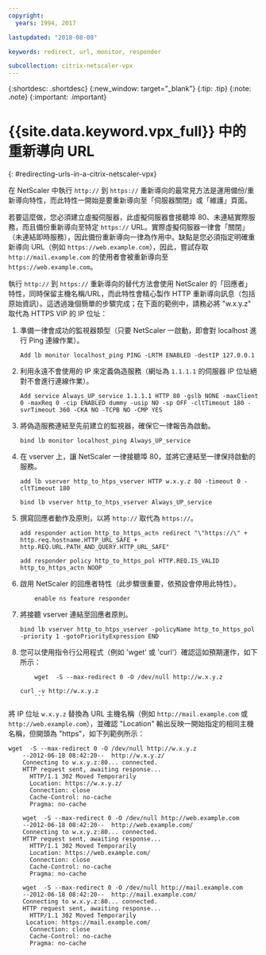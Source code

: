 ```yaml
---
copyright:
  years: 1994, 2017

lastupdated: "2018-08-08"

keywords: redirect, url, monitor, responder

subcollection: citrix-netscaler-vpx
---
```


{:shortdesc: .shortdesc}
{:new_window: target="_blank"}
{:tip: .tip}
{:note: .note}
{:important: .important}

# {{site.data.keyword.vpx_full}} 中的重新導向 URL
{: #redirecting-urls-in-a-citrix-netscaler-vpx}

在 NetScaler 中執行 `http://` 到 `https://` 重新導向的最常見方法是運用備份/重新導向特性，而此特性一開始是要重新導向至「伺服器關閉」或「維護」頁面。  

若要這麼做，您必須建立虛擬伺服器，此虛擬伺服器會接聽埠 80、未連結實際服務，而且備份重新導向至特定 `https://` URL。實際虛擬伺服器一律會「關閉」（未連結即時服務），因此備份重新導向一律為作用中。缺點是您必須指定明確重新導向 URL（例如 `https://web.example.com`），因此，嘗試存取 `http://mail.example.com` 的使用者會被重新導向至 `https://web.example.com`。

執行 `http://` 到 `https://` 重新導向的替代方法會使用 NetScaler 的「回應者」特性，同時保留主機名稱/URL，而此特性會精心製作 HTTP 重新導向訊息（包括原始資訊）。這透過幾個簡單的步驟完成；在下面的範例中，請務必將 "w.x.y.z" 取代為 HTTPS VIP 的 IP 位址：

1. 準備一律會成功的監視器類型（只要 NetScaler 一啟動，即會對 localhost 進行 Ping 連線作業）。
	```
	Add lb monitor localhost_ping PING -LRTM ENABLED -destIP 127.0.0.1
	```

2. 利用永遠不會使用的 IP 來定義偽造服務（網址為 `1.1.1.1` 的伺服器 IP 位址絕對不會進行連線作業）。
	```
	Add service Always_UP_service 1.1.1.1 HTTP 80 -gslb NONE -maxClient 0 -maxReq 0 -cip ENABLED dummy -usip NO -sp OFF -cltTimeout 180 -svrTimeout 360 -CKA NO -TCPB NO -CMP YES
	```
3. 將偽造服務連結至先前建立的監視器，確保它一律報告為啟動。
	```
	bind lb monitor localhost_ping Always_UP_service
	```

4. 在 vserver 上，讓 NetScaler 一律接聽埠 80，並將它連結至一律保持啟動的服務。
	```
	add lb vserver http_to_htps_vserver HTTP w.x.y.z 80 -timeout 0 -cltTimeout 180
	```
	```
	bind lb vserver http_to_htps_vserver Always_UP_service
	```

5. 撰寫回應者動作及原則，以將 `http://` 取代為 `https://`。
	```
	add responder action http_to_https_actn redirect "\"https://\" + http.req.hostname.HTTP_URL_SAFE + http.REQ.URL.PATH_AND_QUERY.HTTP_URL_SAFE"
	```
	```
	add responder policy http_to_https_pol HTTP.REQ.IS_VALID http_to_https_actn NOOP
	```
6. 啟用 NetScaler 的回應者特性（此步驟很重要，依預設會停用此特性）。
	```
        enable ns feature responder
	```
7. 將接聽 vserver 連結至回應者原則。
	```
	bind lb vserver http_to_htps_vserver -policyName http_to_https_pol -priority 1 -gotoPriorityExpression END
	```
8. 您可以使用指令行公用程式（例如 'wget' 或 'curl'）確認這如預期運作，如下所示：

	```
        wget  -S --max-redirect 0 -O /dev/null http://w.x.y.z

    curl -v http://w.x.y.z
        ```

將 IP 位址 `w.x.y.z` 替換為 URL 主機名稱（例如 `http://mail.example.com` 或 `http://web.example.com`），並確認 "Location" 輸出反映一開始指定的相同主機名稱，但開頭為 "https"，如下列範例所示：

```
wget  -S --max-redirect 0 -O /dev/null http://w.x.y.z
    --2012-06-18 08:42:20--  http://w.x.y.z/
    Connecting to w.x.y.z:80... connected.
    HTTP request sent, awaiting response...
      HTTP/1.1 302 Moved Temporarily
      Location: https://w.x.y.z/
      Connection: close
      Cache-Control: no-cache
      Pragma: no-cache

    wget  -S --max-redirect 0 -O /dev/null http://web.example.com
    --2012-06-18 08:42:20--  http://web.example.com/
    Connecting to w.x.y.z:80... connected.
    HTTP request sent, awaiting response...
      HTTP/1.1 302 Moved Temporarily
      Location: https://web.example.com/
      Connection: close
      Cache-Control: no-cache
      Pragma: no-cache

    wget  -S --max-redirect 0 -O /dev/null http://mail.example.com
    --2012-06-18 08:42:20--  http://mail.example.com/
    Connecting to w.x.y.z:80... connected.
    HTTP request sent, awaiting response...
      HTTP/1.1 302 Moved Temporarily
     Location: https://mail.example.com/
      Connection: close
      Cache-Control: no-cache
      Pragma: no-cache
```
